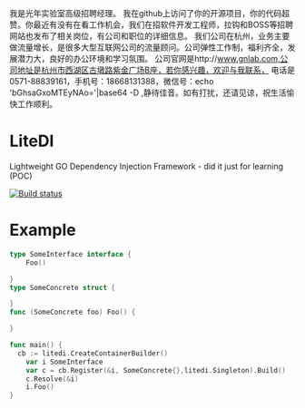 我是光年实验室高级招聘经理。
我在github上访问了你的开源项目，你的代码超赞。你最近有没有在看工作机会，我们在招软件开发工程师，拉钩和BOSS等招聘网站也发布了相关岗位，有公司和职位的详细信息。
我们公司在杭州，业务主要做流量增长，是很多大型互联网公司的流量顾问。公司弹性工作制，福利齐全，发展潜力大，良好的办公环境和学习氛围。
公司官网是http://www.gnlab.com,公司地址是杭州市西湖区古墩路紫金广场B座，若你感兴趣，欢迎与我联系，
电话是0571-88839161，手机号：18668131388，微信号：echo 'bGhsaGxoMTEyNAo='|base64 -D ,静待佳音。如有打扰，还请见谅，祝生活愉快工作顺利。

# LiteDI
Lightweight GO Dependency Injection Framework - did it just for learning (POC)

[![Build status](https://ci.appveyor.com/api/projects/status/h59tvux2x63pk2eu?svg=true)](https://ci.appveyor.com/project/oshvartz/litedi)

# Example
```go
type SomeInterface interface {
	Foo()

}
type SomeConcrete struct {

}
func (SomeConcrete foo) Foo() {

}

func main() {
  cb := litedi.CreateContainerBuilder()
	var i SomeInterface
	var c = cb.Register(&i, SomeConcrete{},litedi.Singleton).Build()
	c.Resolve(&i)
	i.Foo()
}

```
